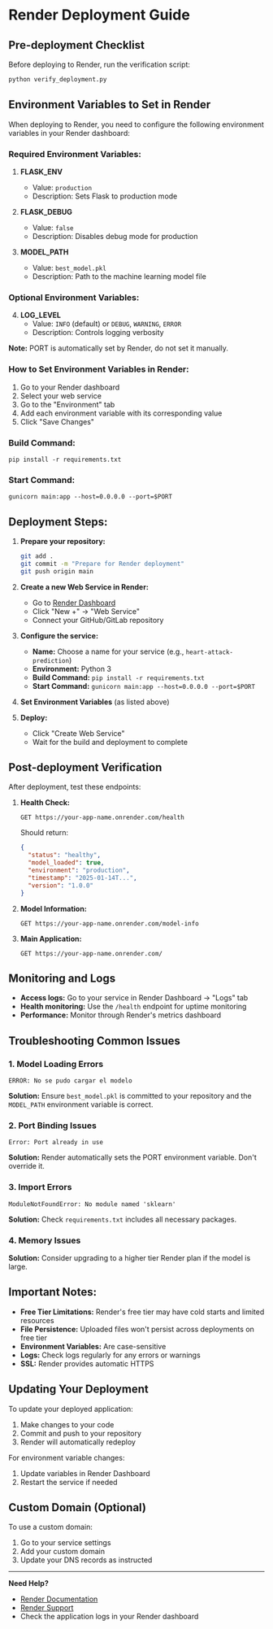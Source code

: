 # Render Deployment Guide

## Pre-deployment Checklist

Before deploying to Render, run the verification script:
```bash
python verify_deployment.py
```

## Environment Variables to Set in Render

When deploying to Render, you need to configure the following environment variables in your Render dashboard:

### Required Environment Variables:

1. **FLASK_ENV**
   - Value: `production`
   - Description: Sets Flask to production mode

2. **FLASK_DEBUG**
   - Value: `false`
   - Description: Disables debug mode for production

3. **MODEL_PATH**
   - Value: `best_model.pkl`
   - Description: Path to the machine learning model file

### Optional Environment Variables:

4. **LOG_LEVEL**
   - Value: `INFO` (default) or `DEBUG`, `WARNING`, `ERROR`
   - Description: Controls logging verbosity

**Note:** PORT is automatically set by Render, do not set it manually.

### How to Set Environment Variables in Render:

1. Go to your Render dashboard
2. Select your web service
3. Go to the "Environment" tab
4. Add each environment variable with its corresponding value
5. Click "Save Changes"

### Build Command:
```
pip install -r requirements.txt
```

### Start Command:
```
gunicorn main:app --host=0.0.0.0 --port=$PORT
```

## Deployment Steps:

1. **Prepare your repository:**
   ```bash
   git add .
   git commit -m "Prepare for Render deployment"
   git push origin main
   ```

2. **Create a new Web Service in Render:**
   - Go to [Render Dashboard](https://dashboard.render.com/)
   - Click "New +" → "Web Service"
   - Connect your GitHub/GitLab repository

3. **Configure the service:**
   - **Name:** Choose a name for your service (e.g., `heart-attack-prediction`)
   - **Environment:** Python 3
   - **Build Command:** `pip install -r requirements.txt`
   - **Start Command:** `gunicorn main:app --host=0.0.0.0 --port=$PORT`

4. **Set Environment Variables** (as listed above)

5. **Deploy:**
   - Click "Create Web Service"
   - Wait for the build and deployment to complete

## Post-deployment Verification

After deployment, test these endpoints:

1. **Health Check:**
   ```
   GET https://your-app-name.onrender.com/health
   ```
   Should return:
   ```json
   {
     "status": "healthy",
     "model_loaded": true,
     "environment": "production",
     "timestamp": "2025-01-14T...",
     "version": "1.0.0"
   }
   ```

2. **Model Information:**
   ```
   GET https://your-app-name.onrender.com/model-info
   ```

3. **Main Application:**
   ```
   GET https://your-app-name.onrender.com/
   ```

## Monitoring and Logs

- **Access logs:** Go to your service in Render Dashboard → "Logs" tab
- **Health monitoring:** Use the `/health` endpoint for uptime monitoring
- **Performance:** Monitor through Render's metrics dashboard

## Troubleshooting Common Issues

### 1. Model Loading Errors
```
ERROR: No se pudo cargar el modelo
```
**Solution:** Ensure `best_model.pkl` is committed to your repository and the `MODEL_PATH` environment variable is correct.

### 2. Port Binding Issues
```
Error: Port already in use
```
**Solution:** Render automatically sets the PORT environment variable. Don't override it.

### 3. Import Errors
```
ModuleNotFoundError: No module named 'sklearn'
```
**Solution:** Check `requirements.txt` includes all necessary packages.

### 4. Memory Issues
**Solution:** Consider upgrading to a higher tier Render plan if the model is large.

## Important Notes:

- **Free Tier Limitations:** Render's free tier may have cold starts and limited resources
- **File Persistence:** Uploaded files won't persist across deployments on free tier
- **Environment Variables:** Are case-sensitive
- **Logs:** Check logs regularly for any errors or warnings
- **SSL:** Render provides automatic HTTPS

## Updating Your Deployment

To update your deployed application:

1. Make changes to your code
2. Commit and push to your repository
3. Render will automatically redeploy

For environment variable changes:
1. Update variables in Render Dashboard
2. Restart the service if needed

## Custom Domain (Optional)

To use a custom domain:
1. Go to your service settings
2. Add your custom domain
3. Update your DNS records as instructed

---

**Need Help?**
- [Render Documentation](https://render.com/docs)
- [Render Support](https://render.com/support)
- Check the application logs in your Render dashboard
